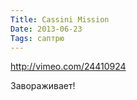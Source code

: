 ```yaml
---
Title: Cassini Mission
Date: 2013-06-23
Tags: саптрю
---
```


http://vimeo.com/24410924

Завораживает!